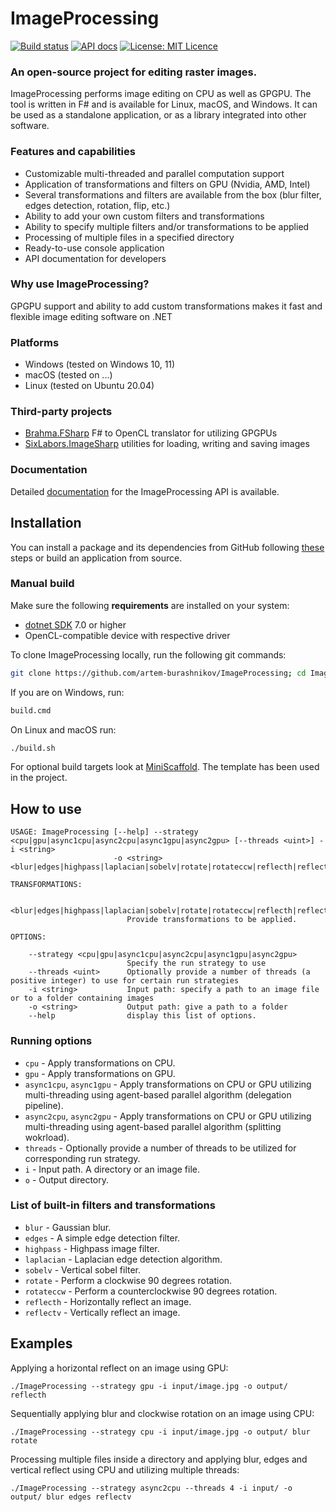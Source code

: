 # ImageProcessing
[![Build status](https://github.com/artem-burashnikov/ImageProcessing/actions/workflows/build.yml/badge.svg)](https://github.com/artem-burashnikov/ImageProcessing/actions/workflows/build.yml?branch=main)
[![API docs](https://img.shields.io/badge/Documentation-API-yellowgreen)](https://artem-burashnikov.github.io/ImageProcessing/)
[![License: MIT Licence](https://img.shields.io/badge/license-MIT-blue)](https://github.com/artem-burashnikov/ImageProcessing/blob/main/LICENSE.md)

### An open-source project for editing raster images.

ImageProcessing performs image editing on CPU as well as GPGPU. The tool is written in F# and is available for Linux, macOS, and Windows. It can be used as a standalone application, or as a library integrated into other software.

### Features and capabilities

- Customizable multi-threaded and parallel computation support
- Application of transformations and filters on GPU (Nvidia, AMD, Intel)
- Several transformations and filters are available from the box (blur filter, edges detection, rotation, flip, etc.)
- Ability to add your own custom filters and transformations
- Ability to specify multiple filters and/or transformations to be applied
- Processing of multiple files in a specified directory
- Ready-to-use console application
- API documentation for developers

### Why use ImageProcessing?

GPGPU support and ability to add custom transformations makes it fast and flexible image editing software on .NET

### Platforms

- Windows (tested on Windows 10, 11)
- macOS (tested on ...)
- Linux (tested on Ubuntu 20.04)

### Third-party projects

* [Brahma.FSharp](https://github.com/YaccConstructor/Brahma.FSharp) F# to OpenCL translator for utilizing GPGPUs
* [SixLabors.ImageSharp](https://github.com/SixLabors/ImageSharp) utilities for loading, writing and saving images

### Documentation

Detailed [documentation](https://artem-burashnikov.github.io/ImageProcessing/) for the ImageProcessing API is available.

## Installation

You can install a package and its dependencies from GitHub following [these](https://docs.github.com/en/packages/working-with-a-github-packages-registry/working-with-the-nuget-registry#installing-a-package) steps or build an application from source.


### Manual build

Make sure the following **requirements** are installed on your system:

- [dotnet SDK](https://dotnet.microsoft.com/en-us/download/dotnet/7.0) 7.0 or higher
- OpenCL-compatible device with respective driver

To clone ImageProcessing locally, run the following git commands:

```bash
git clone https://github.com/artem-burashnikov/ImageProcessing; cd ImageProcessing
```

If you are on Windows, run:

```bash
build.cmd
```

On Linux and macOS run:

```bash
./build.sh
```

For optional build targets look at [MiniScaffold](https://github.com/TheAngryByrd/MiniScaffold). The template has been used in the project.

## How to use

```
USAGE: ImageProcessing [--help] --strategy <cpu|gpu|async1cpu|async2cpu|async1gpu|async2gpu> [--threads <uint>] -i <string>
                       -o <string> <blur|edges|highpass|laplacian|sobelv|rotate|rotateccw|reflecth|reflectv>...

TRANSFORMATIONS:

    <blur|edges|highpass|laplacian|sobelv|rotate|rotateccw|reflecth|reflectv>...
                          Provide transformations to be applied.

OPTIONS:

    --strategy <cpu|gpu|async1cpu|async2cpu|async1gpu|async2gpu>
                          Specify the run strategy to use
    --threads <uint>      Optionally provide a number of threads (a positive integer) to use for certain run strategies
    -i <string>           Input path: specify a path to an image file or to a folder containing images
    -o <string>           Output path: give a path to a folder
    --help                display this list of options.
```

### Running options

- `cpu` - Apply transformations on CPU.
- `gpu` - Apply transformations on GPU.
- `async1cpu`, `async1gpu` - Apply transformations on CPU or GPU utilizing multi-threading using agent-based parallel algorithm (delegation pipeline).
- `async2cpu`, `async2gpu` - Apply transformations on CPU or GPU utilizing multi-threading using agent-based parallel algorithm (splitting wokrload).
- `threads` - Optionally provide a number of threads to be utilized for corresponding run strategy.
- `i` - Input path. A directory or an image file.
- `o` - Output directory.

### List of built-in filters and transformations

- `blur` - Gaussian blur.
- `edges` - A simple edge detection filter.
- `highpass` - Highpass image filter.
- `laplacian` - Laplacian edge detection algorithm.
- `sobelv` - Vertical sobel filter.
- `rotate` - Perform a clockwise 90 degrees rotation.
- `rotateccw` - Perform a counterclockwise 90 degrees rotation.
- `reflecth` - Horizontally reflect an image.
- `reflectv` - Vertically reflect an image.

## Examples

Applying a horizontal reflect on an image using GPU:

```
./ImageProcessing --strategy gpu -i input/image.jpg -o output/ reflecth
```

Sequentially applying blur and clockwise rotation on an image using CPU:

```
./ImageProcessing --strategy cpu -i input/image.jpg -o output/ blur rotate
```

Processing multiple files inside a directory and applying blur, edges and vertical reflect using CPU and utilizing multiple threads:

```
./ImageProcessing --strategy async2cpu --threads 4 -i input/ -o output/ blur edges reflectv
```
